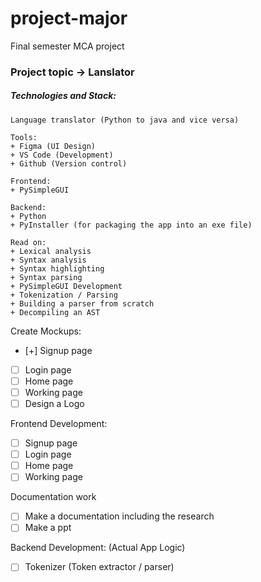 # project-major
Final semester MCA project

### Project topic -> Lanslator 

##### Technologies and Stack:
```
Language translator (Python to java and vice versa)

Tools:
+ Figma (UI Design)
+ VS Code (Development)
+ Github (Version control)

Frontend:
+ PySimpleGUI

Backend:
+ Python
+ PyInstaller (for packaging the app into an exe file)

Read on:
+ Lexical analysis
+ Syntax analysis
+ Syntax highlighting
+ Syntax parsing
+ PySimpleGUI Development
+ Tokenization / Parsing
+ Building a parser from scratch
+ Decompiling an AST

```
Create Mockups:
- [+] Signup page
- [ ] Login page
- [ ] Home page
- [ ] Working page
- [ ] Design a Logo

Frontend Development:
- [ ] Signup page
- [ ] Login page
- [ ] Home page
- [ ] Working page

Documentation work
- [ ] Make a documentation including the research
- [ ] Make a ppt

Backend Development: (Actual App Logic)
- [ ] Tokenizer (Token extractor / parser)

